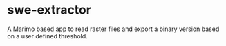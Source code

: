 # swe-extractor
A Marimo based app to read raster files and export a binary version based on a user defined threshold.